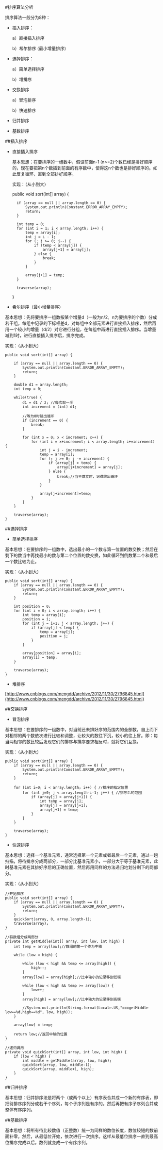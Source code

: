 #排序算法分析

排序算法一般分为8种：

- 插入排序：

	a）直接插入排序

	b）希尔排序 (最小增量排序)

- 选择排序：

	a）简单选择排序

	b）堆排序

- 交换排序

	a）冒泡排序

	b）快速排序

- 归并排序

- 基数排序


##插入排序

- 直接插入排序 

   基本思想：在要排序的一组数中，假设前面n-1 (n>=2)个数已经是排好顺序的，现在要把第n个数插到前面的有序数中，使得这n个数也是排好顺序的。如此反复循环，直到全部排好顺序。

   实现：（从小到大）

	public void sort(int[] array) {

        if (array == null || array.length == 0) {
            System.out.println(Constant.ERROR_ARRAY_EMPTY);
            return;
        }

        int temp = 0;
        for (int i = 1; i < array.length; i++) {
            temp = array[i];
            int j = i - 1;
            for (; j >= 0; j--) {
                if (temp < array[j]) {
                    array[j+1] = array[j];
                } else {
                    break;
                }
            }

            array[j+1] = temp;
        }

        traverse(array);
    }

- 希尔排序（最小增量排序）

基本思想：先将要排序一组数按某个增量d（一般为n/2，n为要排序的个数）分成若干组，每组中记录的下标相差d，对每组中全部元素进行直接插入排序，然后再用一个较小的增量（d/2）对它进行分组，在每组中再进行直接插入排序。当增量减到1时，进行直接插入排序后，排序完成。

实现：（从小到大）

	public void sort(int[] array) {

        if (array == null || array.length == 0) {
            System.out.println(Constant.ERROR_ARRAY_EMPTY);
            return;
        }

        double d1 = array.length;
        int temp = 0;

        while(true) {
            d1 = d1 / 2; //每次取一半
            int increment = (int) d1;

            //等为0时跳出循环
            if (increment == 0) {
                break;
            }

            for (int x = 0; x < increment; x++) {
                for (int i = x+increment; i < array.length; i+=increment) {
                    int j = i - increment;
                    temp = array[i];
                    for (; j >= 0; j -= increment) {
                        if (array[j] > temp) {
                            array[j+increment] = array[j];
                        } else {
                            break;//当不成立时，记得跳出循环
                        }
                    }

                    array[j+increment]=temp;
                }
            }
        }

        traverse(array);
    }

##选择排序

- 简单选择排序

基本思想：在要排序的一组数中，选出最小的一个数与第一位置的数交换；然后在剩下的数当中再找最小的数与第二个位置的数交换，如此循环到倒数第二个和最后一个数比较为止。

实现：（从小到大）

	public void sort(int[] array) {
        if (array == null || array.length == 0) {
            System.out.println(Constant.ERROR_ARRAY_EMPTY);
            return;
        }

        int position = 0;
        for (int i = 0; i < array.length; i++) {
            int temp = array[i];
            position = i;
            for (int j = i+1; j < array.length; j++) {
                if (array[j] < temp) {
                    temp = array[j];
                    position = j;
                }
            }

            array[position] = array[i];
            array[i] = temp;
        }

        traverse(array);
    }

- 堆排序

[http://www.cnblogs.com/mengdd/archive/2012/11/30/2796845.html](http://www.cnblogs.com/mengdd/archive/2012/11/30/2796845.html)


##交换排序

- 冒泡排序

基本思想：在要排序的一组数中，对当前还未排好序的范围内的全部数，自上而下对相邻的两个数依次进行比较和调整，让较大的数往下沉，较小的往上冒。即：每当两相邻的数比较后发现它们的排序与排序要求相反时，就将它们互换。

实现：（从小到大）

	public void sort(int[] array) {
        if (array == null || array.length == 0) {
            System.out.println(Constant.ERROR_ARRAY_EMPTY);
            return;
        }

        for (int i=0; i < array.length; i++) { //排序的指定位置
            for (int j=0; j < array.length-i-1; j++) { //排序后的范围
                if (array[j] > array[j+1]) {
                    int temp = array[j];
                    array[j] = array[j+1];
                    array[j+1] = temp;
                }
            }
        }

        traverse(array);
    }

- 快速排序

基本思想：选择一个基准元素，通常选择第一个元素或者最后一个元素，通过一趟扫描，将待排序分成两部分，一部分比基准元素小，一部分大于等于基准元素，此时基准元素在其排好序后的正确位置，然后再用同样的方法递归地划分剩下的两部分。

实现：（从小到大）

	//开始排序
	public void sort(int[] array) {
        if (array == null || array.length == 0) {
            System.out.println(Constant.ERROR_ARRAY_EMPTY);
            return;
        }
        quickSort(array, 0, array.length-1);
        traverse(array);
    }

	//将数组分成两部分
    private int getMiddle(int[] array, int low, int high) {
        int temp = array[low];//数组的第一个作为中轴

        while (low < high) {

            while (low < high && temp <= array[high]) {
                high--;
            }
            array[low] = array[high];//比中轴小的记录移到低端

            while (low < high && temp >= array[low]) {
                low++;
            }
            array[high] = array[low];//比中轴大的记录移到高端

            //System.out.println(String.format(Locale.US,"===getMiddle low==%d,high==%d", low, high));
        }

        array[low] = temp;

        return low;//返回中轴的位置
    }

	//递归调用
    private void quickSort(int[] array, int low, int high) {
        if (low < high) {
            int middle = getMiddle(array, low, high);
            quickSort(array, low, middle-1);
            quickSort(array, middle+1, high);
        }
    }


##归并排序

基本思想：归并排序法是将两个（或两个以上）有序表合并成一个新的有序表，即把待排序序列分成若干个序列，每个子序列是有序的。然后再把有序子序列合并成整体有序序列。


##基数排序

基本思想：将所有待比较数值（正整数）统一为同样的数位长度，数位较短的数前面补零。然后，从最低位开始，依次进行一次排序。这样从最低位排序一直到最高位排序完成以后，数列就变成一个有序序列。
